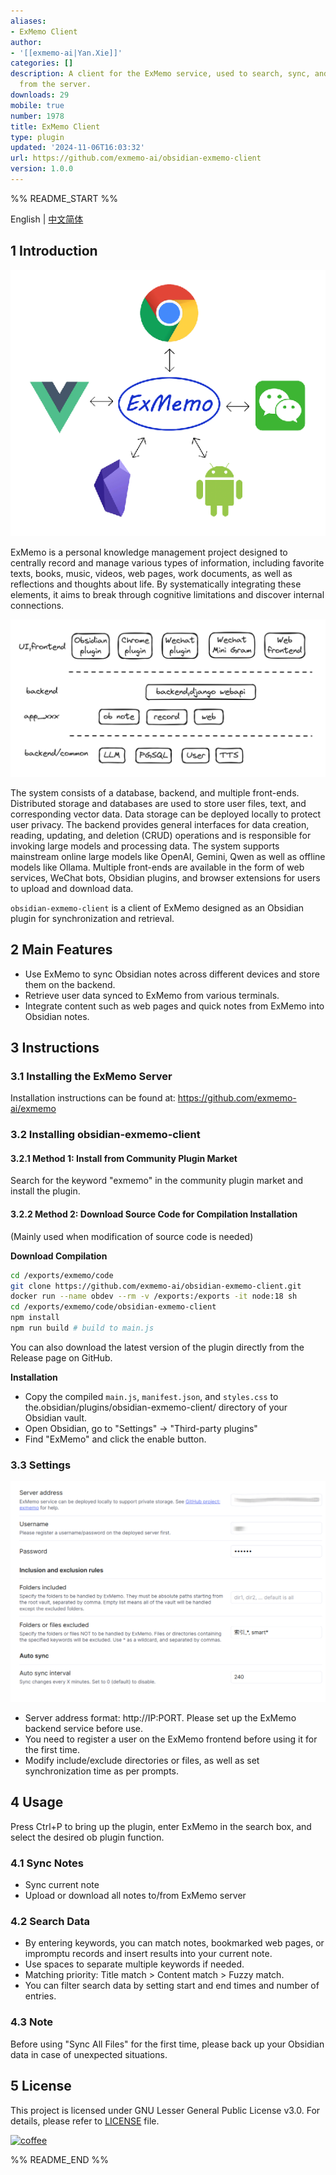 ```yaml
---
aliases:
- ExMemo Client
author:
- '[[exmemo-ai|Yan.Xie]]'
categories: []
description: A client for the ExMemo service, used to search, sync, and organize data
  from the server.
downloads: 29
mobile: true
number: 1978
title: ExMemo Client
type: plugin
updated: '2024-11-06T16:03:32'
url: https://github.com/exmemo-ai/obsidian-exmemo-client
version: 1.0.0
---
```


%% README_START %%

English | [中文简体](./README_cn.md)

## 1 Introduction

![](https://raw.githubusercontent.com/exmemo-ai/obsidian-exmemo-client/HEAD/images/img1.png)

ExMemo is a personal knowledge management project designed to centrally record and manage various types of information, including favorite texts, books, music, videos, web pages, work documents, as well as reflections and thoughts about life. By systematically integrating these elements, it aims to break through cognitive limitations and discover internal connections.

![](https://raw.githubusercontent.com/exmemo-ai/obsidian-exmemo-client/HEAD/images/img2.png)

The system consists of a database, backend, and multiple front-ends. Distributed storage and databases are used to store user files, text, and corresponding vector data. Data storage can be deployed locally to protect user privacy. The backend provides general interfaces for data creation, reading, updating, and deletion (CRUD) operations and is responsible for invoking large models and processing data. The system supports mainstream online large models like OpenAI, Gemini, Qwen as well as offline models like Ollama. Multiple front-ends are available in the form of web services, WeChat bots, Obsidian plugins, and browser extensions for users to upload and download data.

`obsidian-exmemo-client` is a client of ExMemo designed as an Obsidian plugin for synchronization and retrieval.

## 2 Main Features

* Use ExMemo to sync Obsidian notes across different devices and store them on the backend.
* Retrieve user data synced to ExMemo from various terminals.
* Integrate content such as web pages and quick notes from ExMemo into Obsidian notes.

## 3 Instructions

### 3.1 Installing the ExMemo Server

Installation instructions can be found at: https://github.com/exmemo-ai/exmemo

### 3.2 Installing obsidian-exmemo-client

#### 3.2.1 Method 1: Install from Community Plugin Market

Search for the keyword "exmemo" in the community plugin market and install the plugin.

#### 3.2.2 Method 2: Download Source Code for Compilation Installation

(Mainly used when modification of source code is needed)

**Download Compilation**

```bash
cd /exports/exmemo/code
git clone https://github.com/exmemo-ai/obsidian-exmemo-client.git
docker run --name obdev --rm -v /exports:/exports -it node:18 sh
cd /exports/exmemo/code/obsidian-exmemo-client
npm install
npm run build # build to main.js
```

You can also download the latest version of the plugin directly from the Release page on GitHub.

**Installation**

* Copy the compiled `main.js`, `manifest.json`, and `styles.css` to the.obsidian/plugins/obsidian-exmemo-client/ directory of your Obsidian vault.
* Open Obsidian, go to "Settings" -> "Third-party plugins"
* Find "ExMemo" and click the enable button.

### 3.3 Settings

![](https://raw.githubusercontent.com/exmemo-ai/obsidian-exmemo-client/HEAD/images/img3.png)

- Server address format: http://IP:PORT. Please set up the ExMemo backend service before use.
- You need to register a user on the ExMemo frontend before using it for the first time.
- Modify include/exclude directories or files, as well as set synchronization time as per prompts.

## 4 Usage

Press Ctrl+P to bring up the plugin, enter ExMemo in the search box, and select the desired ob plugin function.

### 4.1 Sync Notes

* Sync current note
* Upload or download all notes to/from ExMemo server

### 4.2 Search Data

* By entering keywords, you can match notes, bookmarked web pages, or impromptu records and insert results into your current note.
* Use spaces to separate multiple keywords if needed.
* Matching priority: Title match > Content match > Fuzzy match.
* You can filter search data by setting start and end times and number of entries.

### 4.3 Note

Before using "Sync All Files" for the first time, please back up your Obsidian data in case of unexpected situations.

## 5 License

This project is licensed under GNU Lesser General Public License v3.0. For details, please refer to [LICENSE](./LICENSE) file.

[![coffee](https://img.buymeacoffee.com/button-api/?text=Buy%20me%20a%20coffee&emoji=%E2%98%95&slug=windingblack&button_colour=FFDD00&font_colour=000000&font_family=Comic&outline_colour=000000&coffee_colour=ffffff)](https://buymeacoffee.com/xieyan0811y)


%% README_END %%
